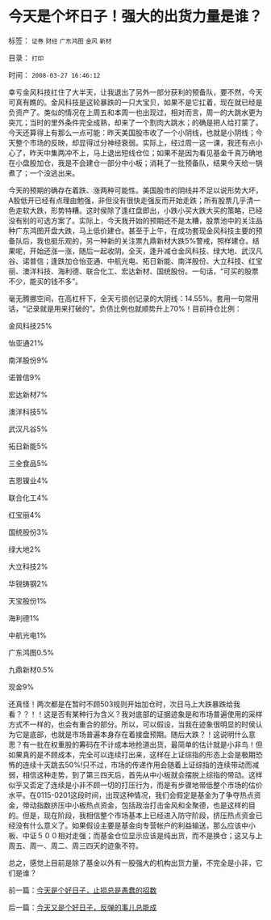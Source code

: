 # 今天是个坏日子！强大的出货力量是谁？

标签： `证券` `财经` `广东鸿图` `金风` `新材` 

目录： `打印`

时间： `2008-03-27 16:46:12`

幸亏金风科技扛住了大半天，让我退出了另外一部分获利的预备队，要不然，今天可真有瞧的。金风科技是这轮暴跌的一只大宝贝，如果不是它扛着，现在就已经是负资产了。类似的情况在上周五和本周一也出现过，相对而言，周一的大跳水更为突兀；当时的里外条件完全成熟，却来了一个割肉大跳水；的确是把人给打蒙了。今天还算得上有那么一点可能：昨天美国股市收了一个小阴线，也就是小阴线；今天整个市场的反映，却显得过分神经衰弱。实际上，经过周一这一课，我还有点小心了，昨天中集两冲不上，马上退出短线仓位；如果不是因为看见基金千真万确地在小盘股加仓，我是不会建仓一部分中小板；消耗了一批预备队，结果今天给一锅煮了；一个没逃出来。

今天的预期的确存在着跌、涨两种可能性。美国股市的阴线并不足以说形势大坏，A股低开已经有点理由勉强，非但没有很快走强反而开始走跌；所有股票几乎清一色走软大跌，形势特糟。这时侯除了逢红盘即出，小跌小买大跌大买的策略，已经没有别的可选方案了。实际上，今天我开始的预期还不是太糟，股票池中的关注品种广东鸿图开盘大跌，马上低价建仓。甚至于上午，在成功套现金风科技主要的预备队后，我也挺乐观的，另一种新的关注票九鼎新材大跌5%警戒，照样建仓。结果呢，开始还涨一涨，随后一起收阴。全天，逢升减仓金风科技、绿大地、武汉凡谷、诺普信；逢跌加仓怡亚通、中航光电、拓日新能、南洋股份、大立科技、红宝丽、澳洋科技、海利德、联合化工、宏达新材、国统股份。一句话，“可买的股票不少，能买的钱不多”。

毫无腾挪空间，在高杠杆下，全天亏损创记录的大阴线：14.55%。套用一句常用话，“记录就是用来打破的”。负债比例也就顺势升上70%！目前持仓比例：

金风科技25%

怡亚通21%

南洋股份9%

诺普信9%

宏达新材7%

澳洋科技5%

武汉凡谷5%

拓日新能5%

三全食品5%

吉恩镍业4%

联合化工4%

红宝丽4%

国统股份3%

绿大地2%

大立科技2%

华锐铸钢2%

天宝股份1%

海利德1%

中航光电1%

广东鸿图0.5%

九鼎新材0.5%

现金9%

还真怪！两次都是在暂时不顾503规则开始加仓时，次日马上大跌暴跌给我看？？！！这是否有某种行为含义？我对底部的证据迹象是和市场普遍使用的采样方式不一样的，也会有重合的部分。所以，可以假设，当我在迹象很明显的时侯认为它是底部，也就是市场普遍本身存在着接盘预期。随后大跌？！这说明什么意思？有一批在权重股的筹码在不计成本地抢道出货，最简单的估计就是小非鸟！但如果真的是不顾成本，完全可以连续打出来，这样在上证综指的形态上会是极期恐怖的连续十天跳去50%!只不过，市场的传递作用会随着上证综指的连续带动而减弱，相信这种走势，到了第三四天后，首先从中小板就会摆脱上综指的带动。这样似乎又否定了连续是小非不顾一切的打压行为，而是有步骤地带低整个市场的估价水平。在0115-0201这段时间，出现这种情况，我们会假定是基金为了争夺热点资金，带动指数挤压中小板热点资金，包括政治打击金风和全聚德，也是这样的目的。但是，现在阶段，我相信整个市场基本上已经进入防守阶段，挤压热点资金已经没有什么意义了。如果假设主要是基金向专营帐户的利益输送，那么应该中小板、中证５００相对走强；而基金仓位显示应该是纯出货，而不是换仓；这又与上周五、周一、周二、周三四天的迹象不符。

总之，感觉上目前是除了基金以外有一股强大的机构出货力量，不完全是小非，它们是谁？



前一篇：[今天是个好日子，止损总是愚蠢的招数](../../../2008/3/26/今天是个好日子，止损总是愚蠢的招数.md)

后一篇：[今天又是个好日子，反弹的事儿总能成](../../../2008/3/28/今天又是个好日子，反弹的事儿总能成.md)